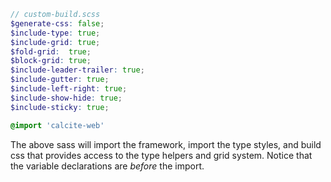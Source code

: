 ```scss
// custom-build.scss
$generate-css: false;
$include-type: true;
$include-grid: true;
$fold-grid:  true;
$block-grid: true;
$include-leader-trailer: true;
$include-gutter: true;
$include-left-right: true;
$include-show-hide: true;
$include-sticky: true;

@import 'calcite-web'
```

The above sass will import the framework, import the type styles, and build css that provides access to the type helpers and grid system. Notice that the variable declarations are *before* the import.
